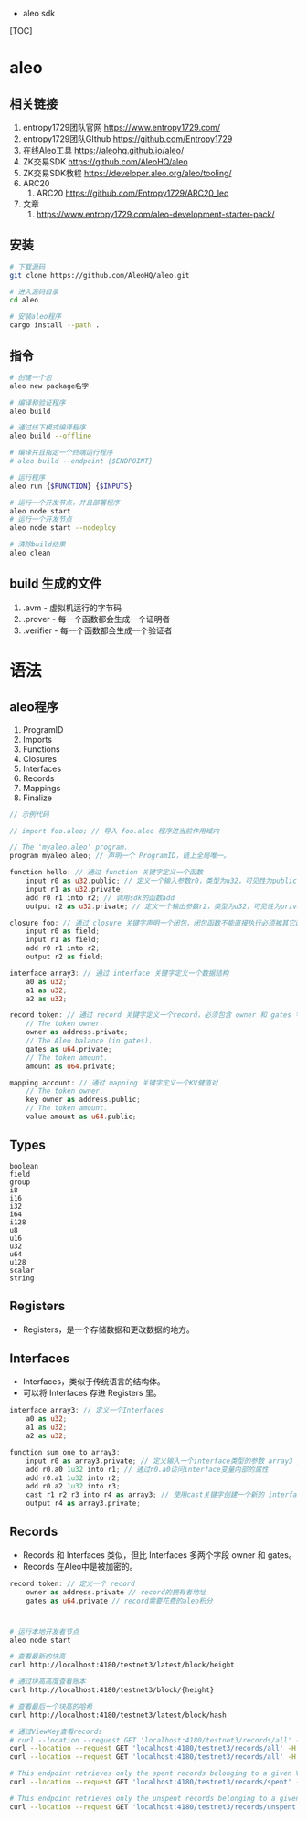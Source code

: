 - aleo sdk

[TOC]
# aleo
## 相关链接
1. entropy1729团队官网 https://www.entropy1729.com/
2. entropy1729团队GIthub https://github.com/Entropy1729
3. 在线Aleo工具 https://aleohq.github.io/aleo/
4. ZK交易SDK https://github.com/AleoHQ/aleo
5. ZK交易SDK教程 https://developer.aleo.org/aleo/tooling/
6. ARC20
   1. ARC20 https://github.com/Entropy1729/ARC20_leo
7. 文章
   1. https://www.entropy1729.com/aleo-development-starter-pack/

## 安装
```bash
# 下载源码
git clone https://github.com/AleoHQ/aleo.git

# 进入源码目录
cd aleo

# 安装aleo程序
cargo install --path .
```

## 指令
```bash
# 创建一个包
aleo new package名字

# 编译和验证程序
aleo build

# 通过线下模式编译程序
aleo build --offline

# 编译并且指定一个终端运行程序
# aleo build --endpoint {$ENDPOINT}

# 运行程序
aleo run {$FUNCTION} {$INPUTS}

# 运行一个开发节点，并且部署程序
aleo node start
# 运行一个开发节点
aleo node start --nodeploy

# 清除build结果
aleo clean
```

## build 生成的文件
1. .avm - 虚拟机运行的字节码
2. .prover - 每一个函数都会生成一个证明者
3. .verifier - 每一个函数都会生成一个验证者


# 语法
## aleo程序
1. ProgramID
2. Imports
3. Functions
4. Closures
5. Interfaces
6. Records
7. Mappings
8. Finalize

```rs
// 示例代码

// import foo.aleo; // 导入 foo.aleo 程序进当前作用域内

// The 'myaleo.aleo' program.
program myaleo.aleo; // 声明一个 ProgramID，链上全局唯一。

function hello: // 通过 function 关键字定义一个函数
    input r0 as u32.public; // 定义一个输入参数r0，类型为u32，可见性为public
    input r1 as u32.private;
    add r0 r1 into r2; // 调用sdk的函数add
    output r2 as u32.private; // 定义一个输出参数r2，类型为u32，可见性为private

closure foo: // 通过 closure 关键字声明一个闭包，闭包函数不能直接执行必须被其它函数调用
    input r0 as field;
    input r1 as field;
    add r0 r1 into r2;
    output r2 as field;

interface array3: // 通过 interface 关键字定义一个数据结构
    a0 as u32;
    a1 as u32;
    a2 as u32;

record token: // 通过 record 关键字定义一个record，必须包含 owner 和 gates 字段
    // The token owner.
    owner as address.private;
    // The Aleo balance (in gates).
    gates as u64.private;
    // The token amount.
    amount as u64.private;

mapping account: // 通过 mapping 关键字定义一个KV健值对
    // The token owner.
    key owner as address.public;
    // The token amount.
    value amount as u64.public;
```

## Types
```
boolean
field
group
i8
i16
i32
i64
i128
u8
u16
u32
u64
u128
scalar
string
```

## Registers
- Registers，是一个存储数据和更改数据的地方。

## Interfaces
- Interfaces，类似于传统语言的结构体。
- 可以将 Interfaces 存进 Registers 里。

```rs
interface array3: // 定义一个Interfaces
    a0 as u32;
    a1 as u32;
    a2 as u32;
```

```rs
function sum_one_to_array3:
    input r0 as array3.private; // 定义输入一个interface类型的参数 array3 // 运行这个函数 aleo run sum_one_to_array3 "{a0: 0u32, a1: 1u32, a2: 2u32}"
    add r0.a0 1u32 into r1; // 通过r0.a0访问interface变量内部的属性
    add r0.a1 1u32 into r2;
    add r0.a2 1u32 into r3;
    cast r1 r2 r3 into r4 as array3; // 使用cast关键字创建一个新的 interface
    output r4 as array3.private;
```

## Records
- Records 和  Interfaces 类似，但比 Interfaces 多两个字段 owner 和 gates。
- Records 在Aleo中是被加密的。
```rs
record token: // 定义一个 record
    owner as address.private // record的拥有者地址
    gates as u64.private // record需要花费的aleo积分
```

#
```bash
# 运行本地开发者节点
aleo node start

# 查看最新的块高
curl http://localhost:4180/testnet3/latest/block/height

# 通过块高高度查看账本
curl http://localhost:4180/testnet3/block/{height}

# 查看最后一个块高的哈希
curl http://localhost:4180/testnet3/latest/block/hash

# 通过ViewKey查看records
# curl --location --request GET 'localhost:4180/testnet3/records/all' -H 'Content-Type: application/json' -d '"ViewKey"'
curl --location --request GET 'localhost:4180/testnet3/records/all' -H 'Content-Type: application/json' -d '"AViewKey1hU73JxupzRh7uEnynsXgUQL3neSJcJZ2dMBkCPh97zoZ"' | jq
curl --location --request GET 'localhost:4180/testnet3/records/all' -H 'Content-Type: application/json' -d '"AViewKey1eZqsm6igutMTUbnwWw8vPQG5ceJruyYQs8XwTmNQdMJf"' | jq

# This endpoint retrieves only the spent records belonging to a given ViewKey
curl --location --request GET 'localhost:4180/testnet3/records/spent' -H 'Content-Type: application/json' -d '"AViewKey1hU73JxupzRh7uEnynsXgUQL3neSJcJZ2dMBkCPh97zoZ"' | jq

# This endpoint retrieves only the unspent records belonging to a given ViewKey.
curl --location --request GET 'localhost:4180/testnet3/records/unspent' -H 'Content-Type: application/json' -d '"AViewKey1hU73JxupzRh7uEnynsXgUQL3neSJcJZ2dMBkCPh97zoZ"' | jq
```
